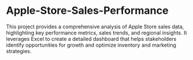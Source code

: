 # Apple-Store-Sales-Performance
This project provides a comprehensive analysis of Apple Store sales data, highlighting key performance metrics, sales trends, and regional insights. It leverages Excel to create a detailed dashboard that helps stakeholders identify opportunities for growth and optimize inventory and marketing strategies.
